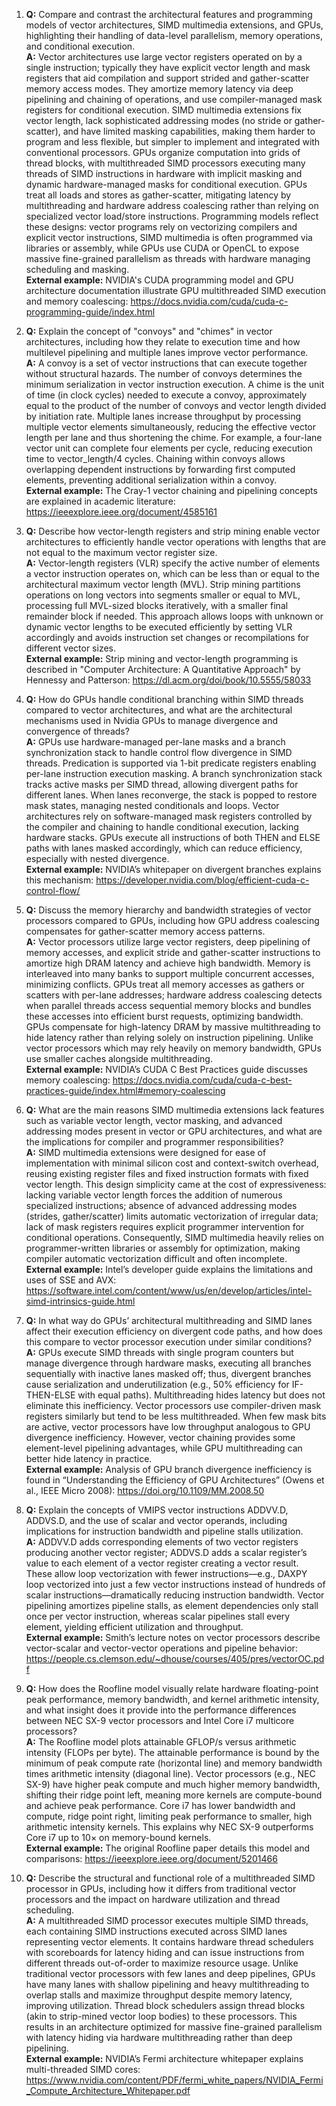 1. **Q:** Compare and contrast the architectural features and programming models of vector architectures, SIMD multimedia extensions, and GPUs, highlighting their handling of data-level parallelism, memory operations, and conditional execution.  
   **A:** Vector architectures use large vector registers operated on by a single instruction; typically they have explicit vector length and mask registers that aid compilation and support strided and gather-scatter memory access modes. They amortize memory latency via deep pipelining and chaining of operations, and use compiler-managed mask registers for conditional execution. SIMD multimedia extensions fix vector length, lack sophisticated addressing modes (no stride or gather-scatter), and have limited masking capabilities, making them harder to program and less flexible, but simpler to implement and integrated with conventional processors. GPUs organize computation into grids of thread blocks, with multithreaded SIMD processors executing many threads of SIMD instructions in hardware with implicit masking and dynamic hardware-managed masks for conditional execution. GPUs treat all loads and stores as gather-scatter, mitigating latency by multithreading and hardware address coalescing rather than relying on specialized vector load/store instructions. Programming models reflect these designs: vector programs rely on vectorizing compilers and explicit vector instructions, SIMD multimedia is often programmed via libraries or assembly, while GPUs use CUDA or OpenCL to expose massive fine-grained parallelism as threads with hardware managing scheduling and masking.  
   **External example:** NVIDIA's CUDA programming model and GPU architecture documentation illustrate GPU multithreaded SIMD execution and memory coalescing: https://docs.nvidia.com/cuda/cuda-c-programming-guide/index.html

2. **Q:** Explain the concept of "convoys" and "chimes" in vector architectures, including how they relate to execution time and how multilevel pipelining and multiple lanes improve vector performance.  
   **A:** A convoy is a set of vector instructions that can execute together without structural hazards. The number of convoys determines the minimum serialization in vector instruction execution. A chime is the unit of time (in clock cycles) needed to execute a convoy, approximately equal to the product of the number of convoys and vector length divided by initiation rate. Multiple lanes increase throughput by processing multiple vector elements simultaneously, reducing the effective vector length per lane and thus shortening the chime. For example, a four-lane vector unit can complete four elements per cycle, reducing execution time to vector_length/4 cycles. Chaining within convoys allows overlapping dependent instructions by forwarding first computed elements, preventing additional serialization within a convoy.  
   **External example:** The Cray-1 vector chaining and pipelining concepts are explained in academic literature: https://ieeexplore.ieee.org/document/4585161

3. **Q:** Describe how vector-length registers and strip mining enable vector architectures to efficiently handle vector operations with lengths that are not equal to the maximum vector register size.  
   **A:** Vector-length registers (VLR) specify the active number of elements a vector instruction operates on, which can be less than or equal to the architectural maximum vector length (MVL). Strip mining partitions operations on long vectors into segments smaller or equal to MVL, processing full MVL-sized blocks iteratively, with a smaller final remainder block if needed. This approach allows loops with unknown or dynamic vector lengths to be executed efficiently by setting VLR accordingly and avoids instruction set changes or recompilations for different vector sizes.  
   **External example:** Strip mining and vector-length programming is described in "Computer Architecture: A Quantitative Approach" by Hennessy and Patterson: https://dl.acm.org/doi/book/10.5555/58033

4. **Q:** How do GPUs handle conditional branching within SIMD threads compared to vector architectures, and what are the architectural mechanisms used in Nvidia GPUs to manage divergence and convergence of threads?  
   **A:** GPUs use hardware-managed per-lane masks and a branch synchronization stack to handle control flow divergence in SIMD threads. Predication is supported via 1-bit predicate registers enabling per-lane instruction execution masking. A branch synchronization stack tracks active masks per SIMD thread, allowing divergent paths for different lanes. When lanes reconverge, the stack is popped to restore mask states, managing nested conditionals and loops. Vector architectures rely on software-managed mask registers controlled by the compiler and chaining to handle conditional execution, lacking hardware stacks. GPUs execute all instructions of both THEN and ELSE paths with lanes masked accordingly, which can reduce efficiency, especially with nested divergence.  
   **External example:** NVIDIA’s whitepaper on divergent branches explains this mechanism: https://developer.nvidia.com/blog/efficient-cuda-c-control-flow/

5. **Q:** Discuss the memory hierarchy and bandwidth strategies of vector processors compared to GPUs, including how GPU address coalescing compensates for gather-scatter memory access patterns.  
   **A:** Vector processors utilize large vector registers, deep pipelining of memory accesses, and explicit stride and gather-scatter instructions to amortize high DRAM latency and achieve high bandwidth. Memory is interleaved into many banks to support multiple concurrent accesses, minimizing conflicts. GPUs treat all memory accesses as gathers or scatters with per-lane addresses; hardware address coalescing detects when parallel threads access sequential memory blocks and bundles these accesses into efficient burst requests, optimizing bandwidth. GPUs compensate for high-latency DRAM by massive multithreading to hide latency rather than relying solely on instruction pipelining. Unlike vector processors which may rely heavily on memory bandwidth, GPUs use smaller caches alongside multithreading.  
   **External example:** NVIDIA’s CUDA C Best Practices guide discusses memory coalescing: https://docs.nvidia.com/cuda/cuda-c-best-practices-guide/index.html#memory-coalescing

6. **Q:** What are the main reasons SIMD multimedia extensions lack features such as variable vector length, vector masking, and advanced addressing modes present in vector or GPU architectures, and what are the implications for compiler and programmer responsibilities?  
   **A:** SIMD multimedia extensions were designed for ease of implementation with minimal silicon cost and context-switch overhead, reusing existing register files and fixed instruction formats with fixed vector length. This design simplicity came at the cost of expressiveness: lacking variable vector length forces the addition of numerous specialized instructions; absence of advanced addressing modes (strides, gather/scatter) limits automatic vectorization of irregular data; lack of mask registers requires explicit programmer intervention for conditional operations. Consequently, SIMD multimedia heavily relies on programmer-written libraries or assembly for optimization, making compiler automatic vectorization difficult and often incomplete.  
   **External example:** Intel’s developer guide explains the limitations and uses of SSE and AVX: https://software.intel.com/content/www/us/en/develop/articles/intel-simd-intrinsics-guide.html

7. **Q:** In what way do GPUs’ architectural multithreading and SIMD lanes affect their execution efficiency on divergent code paths, and how does this compare to vector processor execution under similar conditions?  
   **A:** GPUs execute SIMD threads with single program counters but manage divergence through hardware masks, executing all branches sequentially with inactive lanes masked off; thus, divergent branches cause serialization and underutilization (e.g., 50% efficiency for IF-THEN-ELSE with equal paths). Multithreading hides latency but does not eliminate this inefficiency. Vector processors use compiler-driven mask registers similarly but tend to be less multithreaded. When few mask bits are active, vector processors have low throughput analogous to GPU divergence inefficiency. However, vector chaining provides some element-level pipelining advantages, while GPU multithreading can better hide latency in practice.  
   **External example:** Analysis of GPU branch divergence inefficiency is found in “Understanding the Efficiency of GPU Architectures” (Owens et al., IEEE Micro 2008): https://doi.org/10.1109/MM.2008.50

8. **Q:** Explain the concepts of VMIPS vector instructions ADDVV.D, ADDVS.D, and the use of scalar and vector operands, including implications for instruction bandwidth and pipeline stalls utilization.  
   **A:** ADDVV.D adds corresponding elements of two vector registers producing another vector register; ADDVS.D adds a scalar register’s value to each element of a vector register creating a vector result. These allow loop vectorization with fewer instructions—e.g., DAXPY loop vectorized into just a few vector instructions instead of hundreds of scalar instructions—dramatically reducing instruction bandwidth. Vector pipelining amortizes pipeline stalls, as element dependencies only stall once per vector instruction, whereas scalar pipelines stall every element, yielding efficient utilization and throughput.  
   **External example:** Smith’s lecture notes on vector processors describe vector-scalar and vector-vector operations and pipeline behavior: https://people.cs.clemson.edu/~dhouse/courses/405/pres/vectorOC.pdf

9. **Q:** How does the Roofline model visually relate hardware floating-point peak performance, memory bandwidth, and kernel arithmetic intensity, and what insight does it provide into the performance differences between NEC SX-9 vector processors and Intel Core i7 multicore processors?  
   **A:** The Roofline model plots attainable GFLOP/s versus arithmetic intensity (FLOPs per byte). The attainable performance is bound by the minimum of peak compute rate (horizontal line) and memory bandwidth times arithmetic intensity (diagonal line). Vector processors (e.g., NEC SX-9) have higher peak compute and much higher memory bandwidth, shifting their ridge point left, meaning more kernels are compute-bound and achieve peak performance. Core i7 has lower bandwidth and compute, ridge point right, limiting peak performance to smaller, high arithmetic intensity kernels. This explains why NEC SX-9 outperforms Core i7 up to 10× on memory-bound kernels.  
   **External example:** The original Roofline paper details this model and comparisons: https://ieeexplore.ieee.org/document/5201466

10. **Q:** Describe the structural and functional role of a multithreaded SIMD processor in GPUs, including how it differs from traditional vector processors and the impact on hardware utilization and thread scheduling.  
    **A:** A multithreaded SIMD processor executes multiple SIMD threads, each containing SIMD instructions executed across SIMD lanes representing vector elements. It contains hardware thread schedulers with scoreboards for latency hiding and can issue instructions from different threads out-of-order to maximize resource usage. Unlike traditional vector processors with few lanes and deep pipelines, GPUs have many lanes with shallow pipelining and heavy multithreading to overlap stalls and maximize throughput despite memory latency, improving utilization. Thread block schedulers assign thread blocks (akin to strip-mined vector loop bodies) to these processors. This results in an architecture optimized for massive fine-grained parallelism with latency hiding via hardware multithreading rather than deep pipelining.  
    **External example:** NVIDIA’s Fermi architecture whitepaper explains multi-threaded SIMD cores: https://www.nvidia.com/content/PDF/fermi_white_papers/NVIDIA_Fermi_Compute_Architecture_Whitepaper.pdf
